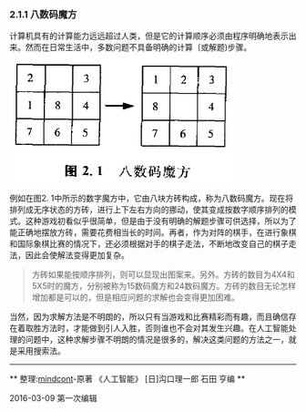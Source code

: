 ### 2.1.1 八数码魔方

计算机具有的计算能力远远超过人类，但是它的计算顺序必须由程序明确地表示出来。然而在日常生活中，多数问题不具备明确的计算〔或解题)步骤。
![](cube.jpg)

例如在图2. 1中所示的数字魔方中，它由八块方砖构成，称为八数码魔方。现在将排列成无序状态的方砖，进行上下左右方向的挪动，使其变成按数字顺序排列的模式。这种游戏初看似乎很简单，但是由于没有明确的解题步骤可供选择，所以为了能正确地摆放方砖，需要花费相当长的时间。再者，作为对阵的棋手，在进行象棋和国际象棋比赛的情况下，还必须根据对手的棋子走法，不断地改变自己的棋子走法，因此会使解法变得更加复杂。    

> 方砖如果能按顺序排列，则可以显现出图案来。另外。方砖的数目为4X4和5X5时的魔方，分别被称为15数码魔方和24数码魔方。方砖的数目无论怎样增加都是可以的，但是相应问题的求解也会变得更加困难。

当然，因为求解方法是不明朗的，所以只有当游戏和比赛精彩而有趣，而且确信存在着取胜方法时，才能做到引人入胜，否则谁也不会对其发生兴趣。在人工智能处理的问题中，这种求解步骤不明朗的情况是很多的，解决这类问题的方法之一，就是采用搜索法。

---
** 整理:[mindcont](https://github.com/mindcont)-原著 《人工智能》 [日]沟口理一郎 石田 亨编 **

2016-03-09 第一次编辑